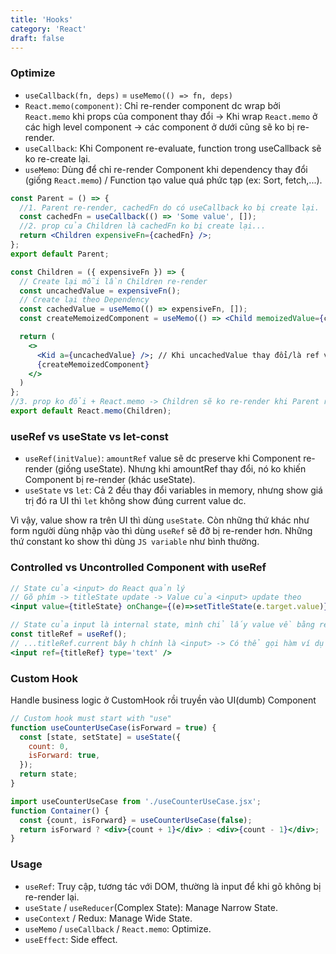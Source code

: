 ```yaml
---
title: 'Hooks'
category: 'React'
draft: false
---
```


### Optimize

- `useCallback(fn, deps)` = `useMemo(() => fn, deps)`
- `React.memo(component)`: Chỉ re-render component dc wrap bởi `React.memo` khi props của component thay đổi -> Khi wrap `React.memo` ở các high level component -> các component ở dưới cũng sẽ ko bị re-render.
- `useCallback`: Khi Component re-evaluate, function trong useCallback sẽ ko re-create lại.
- `useMemo`: Dùng để chỉ re-render Component khi dependency thay đổi (giống `React.memo`) / Function tạo value quá phức tạp (ex: Sort, fetch,...).

```jsx:Parent.jsx
const Parent = () => {
  //1. Parent re-render, cachedFn do có useCallback ko bị create lại.
  const cachedFn = useCallback(() => 'Some value', []);
  //2. prop của Children là cachedFn ko bị create lại...
  return <Children expensiveFn={cachedFn} />;
};
export default Parent;
```

```jsx:Children.jsx
const Children = ({ expensiveFn }) => {
  // Create lại mỗi lần Children re-render
  const uncachedValue = expensiveFn(); 
  // Create lại theo Dependency
  const cachedValue = useMemo(() => expensiveFn, []); 
  const createMemoizedComponent = useMemo(() => <Child memoizedValue={cachedValue} />, [cachedValue]);

  return (
    <>
      <Kid a={uncachedValue} />; // Khi uncachedValue thay đổi/là ref value, thì Kid sẽ re-render
      {createMemoizedComponent}
    </>
  )
};
//3. prop ko đổi + React.memo -> Children sẽ ko re-render khi Parent re-render
export default React.memo(Children);
```

### useRef vs useState vs let-const

- `useRef(initValue)`: `amountRef` value sẽ dc preserve khi Component re-render (giống useState). Nhưng khi amountRef thay đổi, nó ko khiến Component bị re-render (khác useState).
- `useState` vs `let`: Cả 2 đều thay đổi variables in memory, nhưng show giá trị đó ra UI thì `let` không show đúng current value dc.

Vì vậy, value show ra trên UI thì dùng `useState`. Còn những thứ khác như form người dùng nhập vào thì dùng `useRef` sẽ đỡ bị re-render hơn. Những thứ constant ko show thì dùng `JS variable` như bình thường.

### Controlled vs Uncontrolled Component with useRef

```jsx:Controlled.jsx
// State của <input> do React quản lý
// Gõ phím -> titleState update -> Value của <input> update theo
<input value={titleState} onChange={(e)=>setTitleState(e.target.value)} />
```

```jsx:Uncontrolled.jsx
// State của input là internal state, mình chỉ lấy value về bằng ref...
const titleRef = useRef();
// ...titleRef.current bây h chính là <input> -> Có thể gọi hàm ví dụ như titleRef.current.focus()
<input ref={titleRef} type='text' />
```

### Custom Hook

Handle business logic ở CustomHook rồi truyền vào UI(dumb) Component

```jsx:useCounterUseCase.jsx
// Custom hook must start with "use"
function useCounterUseCase(isForward = true) {
  const [state, setState] = useState({
    count: 0,
    isForward: true,
  });
  return state;
}
```

```jsx:Container.jsx
import useCounterUseCase from './useCounterUseCase.jsx';
function Container() {
  const {count, isForward} = useCounterUseCase(false);
  return isForward ? <div>{count + 1}</div> : <div>{count - 1}</div>;
}
```

### Usage

- `useRef`: Truy cập, tương tác với DOM, thường là input để khi gõ không bị re-render lại.
- `useState` / `useReducer`(Complex State): Manage Narrow State.
- `useContext` / Redux: Manage Wide State.
- `useMemo` / `useCallback` / `React.memo`: Optimize.
- `useEffect`: Side effect.
